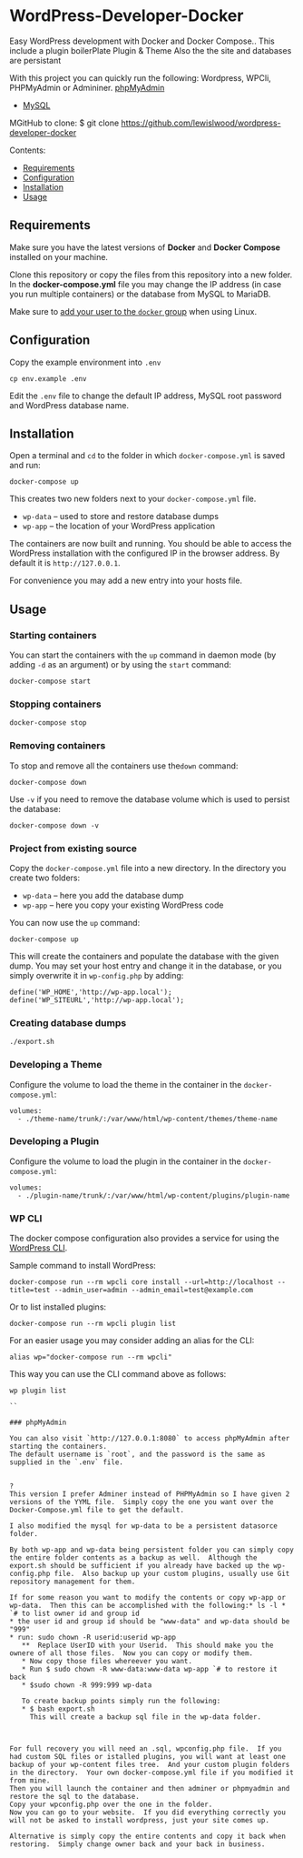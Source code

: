 # WordPress-Developer-Docker

Easy WordPress development with Docker and Docker Compose..
This include a plugin boilerPlate Plugin & Theme
Also the the site and databases are persistant

With this project you can quickly run the following:
Wordpress, WPCli, PHPMyAdmin or Admininer.
 [phpMyAdmin](https://hub.docker.com/r/phpmyadmin/phpmyadmin/)
- [MySQL](https://hub.docker.com/_/mysql/)

MGitHub to clone:
$ git clone https://github.com/lewislwood/wordpress-developer-docker

Contents:

- [Requirements](#requirements)
- [Configuration](#configuration)
- [Installation](#installation)
- [Usage](#usage)

## Requirements

Make sure you have the latest versions of **Docker** and **Docker Compose** installed on your machine.

Clone this repository or copy the files from this repository into a new folder. In the **docker-compose.yml** file you may change the IP address (in case you run multiple containers) or the database from MySQL to MariaDB.

Make sure to [add your user to the `docker` group](https://docs.docker.com/install/linux/linux-postinstall/#manage-docker-as-a-non-root-user) when using Linux.

## Configuration

Copy the example environment into `.env`

```
cp env.example .env
```

Edit the `.env` file to change the default IP address, MySQL root password and WordPress database name.

## Installation

Open a terminal and `cd` to the folder in which `docker-compose.yml` is saved and run:

```
docker-compose up
```

This creates two new folders next to your `docker-compose.yml` file.

* `wp-data` – used to store and restore database dumps
* `wp-app` – the location of your WordPress application

The containers are now built and running. You should be able to access the WordPress installation with the configured IP in the browser address. By default it is `http://127.0.0.1`.

For convenience you may add a new entry into your hosts file.

## Usage

### Starting containers

You can start the containers with the `up` command in daemon mode (by adding `-d` as an argument) or by using the `start` command:

```
docker-compose start
```

### Stopping containers

```
docker-compose stop
```

### Removing containers

To stop and remove all the containers use the`down` command:

```
docker-compose down
```

Use `-v` if you need to remove the database volume which is used to persist the database:

```
docker-compose down -v
```

### Project from existing source

Copy the `docker-compose.yml` file into a new directory. In the directory you create two folders:

* `wp-data` – here you add the database dump
* `wp-app` – here you copy your existing WordPress code

You can now use the `up` command:

```
docker-compose up
```

This will create the containers and populate the database with the given dump. You may set your host entry and change it in the database, or you simply overwrite it in `wp-config.php` by adding:

```
define('WP_HOME','http://wp-app.local');
define('WP_SITEURL','http://wp-app.local');
```

### Creating database dumps

```
./export.sh
```

### Developing a Theme

Configure the volume to load the theme in the container in the `docker-compose.yml`:

```
volumes:
  - ./theme-name/trunk/:/var/www/html/wp-content/themes/theme-name
```

### Developing a Plugin

Configure the volume to load the plugin in the container in the `docker-compose.yml`:

```
volumes:
  - ./plugin-name/trunk/:/var/www/html/wp-content/plugins/plugin-name
```

### WP CLI

The docker compose configuration also provides a service for using the [WordPress CLI](https://developer.wordpress.org/cli/commands/).

Sample command to install WordPress:

```
docker-compose run --rm wpcli core install --url=http://localhost --title=test --admin_user=admin --admin_email=test@example.com
```

Or to list installed plugins:

```
docker-compose run --rm wpcli plugin list
```

For an easier usage you may consider adding an alias for the CLI:

```
alias wp="docker-compose run --rm wpcli"
```

This way you can use the CLI command above as follows:

```
wp plugin list

``

### phpMyAdmin

You can also visit `http://127.0.0.1:8080` to access phpMyAdmin after starting the containers.
The default username is `root`, and the password is the same as supplied in the `.env` file.


?
This version I prefer Adminer instead of PHPMyAdmin so I have given 2 versions of the YYML file.  Simply copy the one you want over the Docker-Compose.yml file to get the default.

I also modified the mysql for wp-data to be a persistent datasorce folder.

By both wp-app and wp-data being persistent folder you can simply copy the entire folder contents as a backup as well.  Although the export.sh should be sufficient if you already have backed up the wp-config.php file.  Also backup up your custom plugins, usually use Git repository management for them.

If for some reason you want to modify the contents or copy wp-app or wp-data.  Then this can be accomplished with the following:* ls -l * `# to list owner id and group id
* the user id and group id should be "www-data" and wp-data should be "999"
* run: sudo chown -R userid:userid wp-app
   **  Replace UserID with your Userid.  This should make you the ownere of all those files.  Now you can copy or modify them.
   * Now copy those files whereever you want.
   * Run $ sudo chown -R www-data:www-data wp-app `# to restore it back
   * $sudo chown -R 999:999 wp-data

   To create backup points simply run the following:
   * $ bash export.sh
     This will create a backup sql file in the wp-data folder.  



For full recovery you will need an .sql, wpconfig.php file.  If you had custom SQL files or istalled plugins, you will want at least one backup of your wp-content files tree.  And your custom plugin folders in the directory.  Your own docker-compose.yml file if you modified it from mine.
Then you will launch the container and then adminer or phpmyadmin and restore the sql to the database.
Copy your wpconfig.php over the one in the folder.
Now you can go to your website.  If you did everything correctly you will not be asked to install wordpress, just your site comes up.

Alternative is simply copy the entire contents and copy it back when restoring.  Simply change owner back and your back in business.


